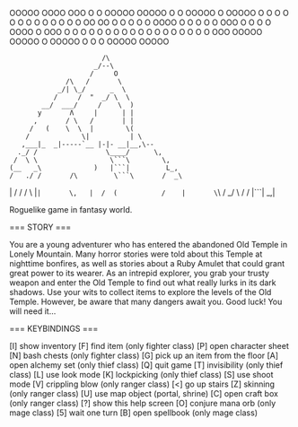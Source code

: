 OOOOO OOOO   OOO  O     O       OOOOO OOOOO O     O OOOOO O     OOOOO
O O O O   O O   O O     O       O O O O     OO   OO O   O O     O
  O   OOOO  O   O O     O         O   OOO   O O O O OOOO  O     OOO
  O   O O   O   O O     O         O   O     O  O  O O     O     O
  O   O  O   OOO  OOOOO OOOOO     O   OOOOO O     O O     OOOOO OOOOO

                           /\ 
                         _/--\ 
                        /     O 
                  /\   /       \ 
                _/| \_/      _  \ 
               /     /  "  _/ \  \ 
            __/  ___/     /    \  ) 
           y       Λ     |      | | 
          ,       / \   /       | | 
         /   (    \  \  |        \( 
        /             \|          | \ 
       ,___|_  _|-----`__ |-|- __|__,\--
      ._/ /                 \____/      \, 
     /  \ \                  \```\        \, 
    (__   _\             )   |```|         L_, 
    /   ./ /       /\         \```\       /  _\ 
   |   /  /       /  \        |```|       \,   | 
  /  (           /    |       \```\       /  _/ \ 
 /              /             |```|           _,| 

Roguelike game in fantasy world.

=== STORY ===

You are a young adventurer who has entered the abandoned Old Temple in Lonely
Mountain. Many horror stories were told about this Temple at nighttime bonfires,
as well as stories about a Ruby Amulet that could grant great power to its wearer.
As an intrepid explorer, you grab your trusty weapon and enter the Old Temple to
find out what really lurks in its dark shadows. Use your wits to collect items to
explore the levels of the Old Temple. However, be aware that many dangers await you.
Good luck! You will need it...

=== KEYBINDINGS ===

[I] show inventory                        [F] find item (only fighter class)
[P] open character sheet                  [N] bash chests (only fighter class)
[G] pick up an item from the floor        [A] open alchemy set (only thief class)
[Q] quit game                             [T] invisibility (only thief class)
[L] use look mode                         [K] lockpicking (only thief class)
[S] use shoot mode                        [V] crippling blow (only ranger class)
[<] go up stairs                          [Z] skinning (only ranger class)
[U] use map object (portal, shrine)       [C] open craft box (only ranger class)
[?] show this help screen                 [O] conjure mana orb (only mage class)
[5] wait one turn                         [B] open spellbook (only mage class)









